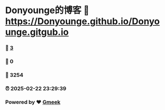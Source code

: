 # Donyounge的博客 :link: https://Donyounge.github.io/Donyounge.gitgub.io 
### :page_facing_up: [3](https://Donyounge.github.io/Donyounge.gitgub.io/tag.html) 
### :speech_balloon: 0 
### :hibiscus: 3254 
### :alarm_clock: 2025-02-22 23:29:39 
### Powered by :heart: [Gmeek](https://github.com/Meekdai/Gmeek)
